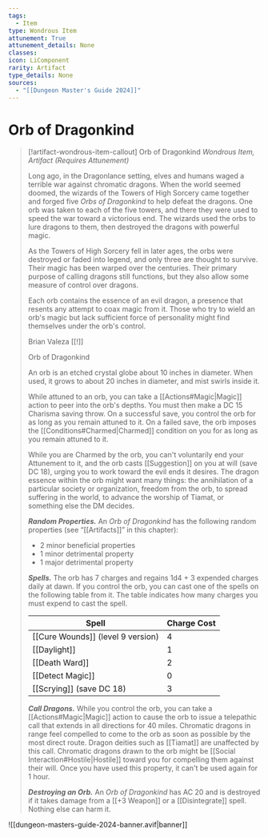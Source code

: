 ```yaml
---
tags:
  - Item
type: Wondrous Item
attunement: True
attunement_details: None
classes:
icon: LiComponent
rarity: Artifact
type_details: None
sources: 
  - "[[Dungeon Master's Guide 2024]]"
---
```

# Orb of Dragonkind
>[!artifact-wondrous-item-callout] Orb of Dragonkind
>_Wondrous Item, Artifact (Requires Attunement)_
>
>Long ago, in the Dragonlance setting, elves and humans waged a terrible war against chromatic dragons. When the world seemed doomed, the wizards of the Towers of High Sorcery came together and forged five _Orbs of Dragonkind_ to help defeat the dragons. One orb was taken to each of the five towers, and there they were used to speed the war toward a victorious end. The wizards used the orbs to lure dragons to them, then destroyed the dragons with powerful magic.
>
>As the Towers of High Sorcery fell in later ages, the orbs were destroyed or faded into legend, and only three are thought to survive. Their magic has been warped over the centuries. Their primary purpose of calling dragons still functions, but they also allow some measure of control over dragons.
>
>Each orb contains the essence of an evil dragon, a presence that resents any attempt to coax magic from it. Those who try to wield an orb's magic but lack sufficient force of personality might find themselves under the orb's control.
>
>Brian Valeza [[!]]
>
>Orb of Dragonkind
>
>An orb is an etched crystal globe about 10 inches in diameter. When used, it grows to about 20 inches in diameter, and mist swirls inside it.
>
>While attuned to an orb, you can take a [[Actions#Magic\|Magic]] action to peer into the orb's depths. You must then make a DC 15 Charisma saving throw. On a successful save, you control the orb for as long as you remain attuned to it. On a failed save, the orb imposes the [[Conditions#Charmed\|Charmed]] condition on you for as long as you remain attuned to it.
>
>While you are Charmed by the orb, you can't voluntarily end your Attunement to it, and the orb casts [[Suggestion]] on you at will (save DC 18), urging you to work toward the evil ends it desires. The dragon essence within the orb might want many things: the annihilation of a particular society or organization, freedom from the orb, to spread suffering in the world, to advance the worship of Tiamat, or something else the DM decides.
>
>**_Random Properties._** An _Orb of Dragonkind_ has the following random properties (see “[[Artifacts]]” in this chapter):
>
>- 2 minor beneficial properties
>- 1 minor detrimental property
>- 1 major detrimental property
>
>**_Spells._** The orb has 7 charges and regains 1d4 + 3 expended charges daily at dawn. If you control the orb, you can cast one of the spells on the following table from it. The table indicates how many charges you must expend to cast the spell.
>
>|Spell|Charge Cost|
>|---|---|
>|[[Cure Wounds]] (level 9 version)|4|
>|[[Daylight]]|1|
>|[[Death Ward]]|2|
>|[[Detect Magic]]|0|
>|[[Scrying]] (save DC 18)|3|
>
>**_Call Dragons._** While you control the orb, you can take a [[Actions#Magic\|Magic]] action to cause the orb to issue a telepathic call that extends in all directions for 40 miles. Chromatic dragons in range feel compelled to come to the orb as soon as possible by the most direct route. Dragon deities such as [[Tiamat]] are unaffected by this call. Chromatic dragons drawn to the orb might be [[Social Interaction#Hostile\|Hostile]] toward you for compelling them against their will. Once you have used this property, it can't be used again for 1 hour.
>
>**_Destroying an Orb._** An _Orb of Dragonkind_ has AC 20 and is destroyed if it takes damage from a [[+3 Weapon]] or a [[Disintegrate]] spell. Nothing else can harm it.
>


![[dungeon-masters-guide-2024-banner.avif|banner]]